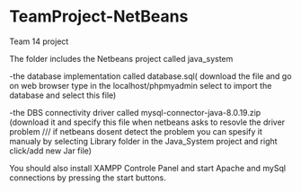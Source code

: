# TeamProject-NetBeans
Team 14 project

The folder includes the Netbeans project called java_system
  
  -the database implementation called database.sql( download the file and go on web browser type in the localhost/phpmyadmin select to import the database and select this file)
 
 -the DBS connectivity driver called mysql-connector-java-8.0.19.zip (download it and specify this file when netbeans asks to resovle the driver problem /// if netbeans dosent detect the problem you can spesify it manualy by selecting Library folder in the Java_System project and right click/add new Jar file)
  
 You should also install XAMPP Controle Panel and start Apache and mySql connections by pressing the start buttons.
  
